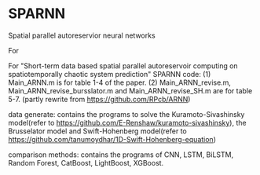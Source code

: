 # SPARNN
Spatial parallel autoreservior neural networks

For 
 
For "Short-term data based spatial parallel autoreservoir computing on spatiotemporally chaotic system prediction"
SPARNN code:
(1) Main_ARNN.m is for table 1-4 of the paper.
(2) Main_ARNN_revise.m, Main_ARNN_revise_bursslator.m and Main_ARNN_revise_SH.m are for table 5-7.
(partly rewrite from https://github.com/RPcb/ARNN)

data generate: contains the programs to solve the Kuramoto-Sivashinsky model(refer to https://github.com/E-Renshaw/kuramoto-sivashinsky), the Brusselator model and Swift-Hohenberg model(refer to https://github.com/tanumoydhar/1D-Swift-Hohenberg-equation)

comparison methods: contains the programs of CNN, LSTM, BiLSTM, Random Forest, CatBoost, LightBoost, XGBoost.
